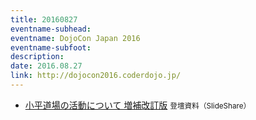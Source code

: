 ```yaml
---
title: 20160827
eventname-subhead:
eventname: DojoCon Japan 2016
eventname-subfoot:
description:
date: 2016.08.27
link: http://dojocon2016.coderdojo.jp/
---
```

- [小平道場の活動について 増補改訂版](https://www.slideshare.net/togazo/storyofkodairadojo-20142016) <small>登壇資料（SlideShare）</small>
